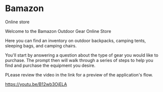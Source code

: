 # Bamazon
Online store

Welcome to the Bamazon Outdoor Gear Online Store

Here you can find an inventory on outdoor backpacks, camping tents, sleeping bags, and camping chairs.

You'll start by answering a question about the type of gear you would like to purchase. The prompt then
will walk through a series of steps to help you find and purchase the equipment you desire.

PLease review the video in the link for a preview of the application's flow.

https://youtu.be/B12wb3OjELA
